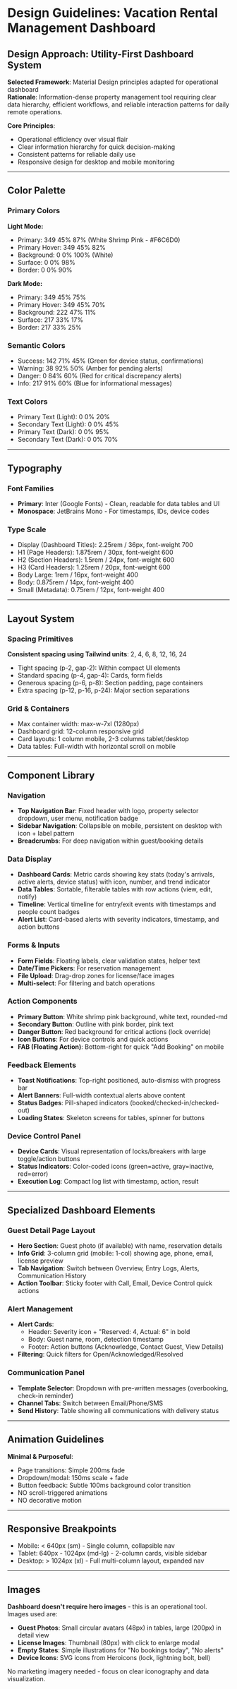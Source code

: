 # Design Guidelines: Vacation Rental Management Dashboard

## Design Approach: Utility-First Dashboard System

**Selected Framework**: Material Design principles adapted for operational dashboard  
**Rationale**: Information-dense property management tool requiring clear data hierarchy, efficient workflows, and reliable interaction patterns for daily remote operations.

**Core Principles**:
- Operational efficiency over visual flair
- Clear information hierarchy for quick decision-making
- Consistent patterns for reliable daily use
- Responsive design for desktop and mobile monitoring

---

## Color Palette

### Primary Colors
**Light Mode:**
- Primary: 349 45% 87% (White Shrimp Pink - #F6C6D0)
- Primary Hover: 349 45% 82%
- Background: 0 0% 100% (White)
- Surface: 0 0% 98%
- Border: 0 0% 90%

**Dark Mode:**
- Primary: 349 45% 75%
- Primary Hover: 349 45% 70%
- Background: 222 47% 11%
- Surface: 217 33% 17%
- Border: 217 33% 25%

### Semantic Colors
- Success: 142 71% 45% (Green for device status, confirmations)
- Warning: 38 92% 50% (Amber for pending alerts)
- Danger: 0 84% 60% (Red for critical discrepancy alerts)
- Info: 217 91% 60% (Blue for informational messages)

### Text Colors
- Primary Text (Light): 0 0% 20%
- Secondary Text (Light): 0 0% 45%
- Primary Text (Dark): 0 0% 95%
- Secondary Text (Dark): 0 0% 70%

---

## Typography

### Font Families
- **Primary**: Inter (Google Fonts) - Clean, readable for data tables and UI
- **Monospace**: JetBrains Mono - For timestamps, IDs, device codes

### Type Scale
- Display (Dashboard Titles): 2.25rem / 36px, font-weight 700
- H1 (Page Headers): 1.875rem / 30px, font-weight 600
- H2 (Section Headers): 1.5rem / 24px, font-weight 600
- H3 (Card Headers): 1.25rem / 20px, font-weight 600
- Body Large: 1rem / 16px, font-weight 400
- Body: 0.875rem / 14px, font-weight 400
- Small (Metadata): 0.75rem / 12px, font-weight 400

---

## Layout System

### Spacing Primitives
**Consistent spacing using Tailwind units**: 2, 4, 6, 8, 12, 16, 24  
- Tight spacing (p-2, gap-2): Within compact UI elements
- Standard spacing (p-4, gap-4): Cards, form fields
- Generous spacing (p-6, p-8): Section padding, page containers
- Extra spacing (p-12, p-16, p-24): Major section separations

### Grid & Containers
- Max container width: max-w-7xl (1280px)
- Dashboard grid: 12-column responsive grid
- Card layouts: 1 column mobile, 2-3 columns tablet/desktop
- Data tables: Full-width with horizontal scroll on mobile

---

## Component Library

### Navigation
- **Top Navigation Bar**: Fixed header with logo, property selector dropdown, user menu, notification badge
- **Sidebar Navigation**: Collapsible on mobile, persistent on desktop with icon + label pattern
- **Breadcrumbs**: For deep navigation within guest/booking details

### Data Display
- **Dashboard Cards**: Metric cards showing key stats (today's arrivals, active alerts, device status) with icon, number, and trend indicator
- **Data Tables**: Sortable, filterable tables with row actions (view, edit, notify)
- **Timeline**: Vertical timeline for entry/exit events with timestamps and people count badges
- **Alert List**: Card-based alerts with severity indicators, timestamp, and action buttons

### Forms & Inputs
- **Form Fields**: Floating labels, clear validation states, helper text
- **Date/Time Pickers**: For reservation management
- **File Upload**: Drag-drop zones for license/face images
- **Multi-select**: For filtering and batch operations

### Action Components
- **Primary Button**: White shrimp pink background, white text, rounded-md
- **Secondary Button**: Outline with pink border, pink text
- **Danger Button**: Red background for critical actions (lock override)
- **Icon Buttons**: For device controls and quick actions
- **FAB (Floating Action)**: Bottom-right for quick "Add Booking" on mobile

### Feedback Elements
- **Toast Notifications**: Top-right positioned, auto-dismiss with progress bar
- **Alert Banners**: Full-width contextual alerts above content
- **Status Badges**: Pill-shaped indicators (booked/checked-in/checked-out)
- **Loading States**: Skeleton screens for tables, spinner for buttons

### Device Control Panel
- **Device Cards**: Visual representation of locks/breakers with large toggle/action buttons
- **Status Indicators**: Color-coded icons (green=active, gray=inactive, red=error)
- **Execution Log**: Compact log list with timestamp, action, result

---

## Specialized Dashboard Elements

### Guest Detail Page Layout
- **Hero Section**: Guest photo (if available) with name, reservation details
- **Info Grid**: 3-column grid (mobile: 1-col) showing age, phone, email, license preview
- **Tab Navigation**: Switch between Overview, Entry Logs, Alerts, Communication History
- **Action Toolbar**: Sticky footer with Call, Email, Device Control quick actions

### Alert Management
- **Alert Cards**: 
  - Header: Severity icon + "Reserved: 4, Actual: 6" in bold
  - Body: Guest name, room, detection timestamp
  - Footer: Action buttons (Acknowledge, Contact Guest, View Details)
- **Filtering**: Quick filters for Open/Acknowledged/Resolved

### Communication Panel
- **Template Selector**: Dropdown with pre-written messages (overbooking, check-in reminder)
- **Channel Tabs**: Switch between Email/Phone/SMS
- **Send History**: Table showing all communications with delivery status

---

## Animation Guidelines

**Minimal & Purposeful**:
- Page transitions: Simple 200ms fade
- Dropdown/modal: 150ms scale + fade
- Button feedback: Subtle 100ms background color transition
- NO scroll-triggered animations
- NO decorative motion

---

## Responsive Breakpoints

- Mobile: < 640px (sm) - Single column, collapsible nav
- Tablet: 640px - 1024px (md-lg) - 2-column cards, visible sidebar
- Desktop: > 1024px (xl) - Full multi-column layout, expanded nav

---

## Images

**Dashboard doesn't require hero images** - this is an operational tool. Images used are:
- **Guest Photos**: Small circular avatars (48px) in tables, large (200px) in detail view
- **License Images**: Thumbnail (80px) with click to enlarge modal
- **Empty States**: Simple illustrations for "No bookings today", "No alerts"
- **Device Icons**: SVG icons from Heroicons (lock, lightning bolt, bell)

No marketing imagery needed - focus on clear iconography and data visualization.